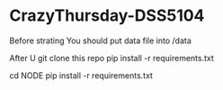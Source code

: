 # CrazyThursday-DSS5104

Before strating You should put data file into /data

After U git clone this repo
pip install -r requirements.txt

cd NODE
pip install -r requirements.txt

